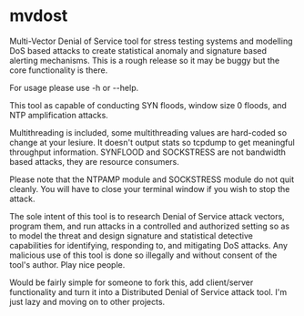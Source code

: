 # mvdost
Multi-Vector Denial of Service tool for stress testing systems and modelling DoS based attacks to create statistical anomaly and signature based alerting mechanisms.  This is a rough release so it may be buggy but the core functionality is there.

For usage please use -h or --help.

This tool as capable of conducting SYN floods, window size 0 floods, and NTP amplification attacks.  

Multithreading is included, some multithreading values are hard-coded so change at your lesiure.  It doesn't output stats so tcpdump to get meaningful throughput information.  SYNFLOOD and SOCKSTRESS are not bandwidth based attacks, they are resource consumers.

Please note that the NTPAMP module and SOCKSTRESS module do not quit cleanly.  You will have to close your terminal window if you wish to stop the attack.

The sole intent of this tool is to research Denial of Service attack vectors, program them, and run attacks in a controlled and authorized setting so as to model the threat and design signature and statistical detective capabilities for identifying, responding to, and mitigating DoS attacks.  Any malicious use of this tool is done so illegally and without consent of the tool's author.  Play nice people.

Would be fairly simple for someone to fork this, add client/server functionality and turn it into a Distributed Denial of Service attack tool.  I'm just lazy and moving on to other projects.
